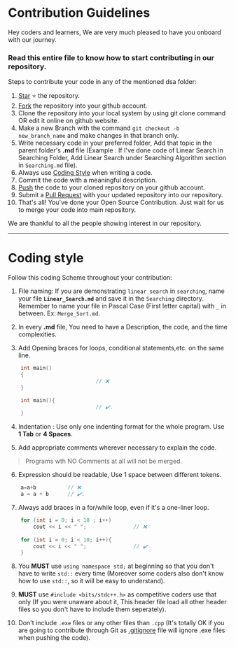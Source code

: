 # Contribution Guidelines

Hey coders and learners, 
We are very much pleased to have you onboard with our journey.

### Read this entire file to know how to start contributing in our repository.

Steps to contribute your code in any of the mentioned dsa folder:
1. [Star](https://help.github.com/en/articles/about-stars) :star: the repository.
2. [Fork](https://help.github.com/en/articles/fork-a-repo) the repository into your github account.
3. Clone the repository into your local system by using git clone command OR edit it online on github website.
4. Make a new Branch with the command `git checkout -b new_branch_name` and make changes in that branch only.
5. Write necessary code in your preferred folder, Add that topic in the parent folder's **.md** file (Example : If I've done code of Linear Search in Searching Folder, Add Linear Search under Searching Algorithm section in `Searching.md` file).
6. Always use [Coding Style](https://github.com/aaryahjolia/dsa_competitive-coding/blob/main/Contribution_Guidelines.md#coding-style) when writing a code.
7. Commit the code with a meaningful description.
8. [Push](https://help.github.com/en/articles/pushing-to-a-remote) the code to your cloned repository on your github account.
9. Submit a [Pull Request](https://help.github.com/en/articles/about-pull-requests) with your updated repository into our repository.
10. That's all! You've done your Open Source Contribution. Just wait for us to merge your code into main repository.


We are thankful to all the people showing interest in our repository.

---

# Coding style

Follow this coding Scheme throughout your contribution:

1. File naming:
    If you are demonstrating `linear search` in `searching`, name your file **`Linear_Search.md`** and save it in the `Searching` directory.
    Remember to name your file in Pascal Case (First letter capital) with `_` in between. Ex: `Merge_Sort.md`.

2. In every **.md** file, You need to have a Description, the code, and the time complexities.

3. Add Opening braces for loops, conditional statements,etc. on the same line.
```cpp
    int main()
    {
                            // ❌
    }

    int main(){
                            // ✔️.
    }
```

4. Indentation : 
    Use only one indenting format for the whole program.
    Use **1 Tab** or **4 Spaces**.

5. Add appropriate comments wherever necessary to explain the code.
> Programs wth NO Comments at all will not be merged.

6. Expression should be readable, Use 1 space between different tokens.
```cpp 
    a=a+b          // ❌
    a = a + b      // ✔️.
```

7. Always add braces in a for/while loop, even if it's a one-liner loop.
```cpp    
    for (int i = 0; i < 10 ; i++)
        cout << i << " ";               // ❌
    
    for (int i = 0; i < 10; i++){
        cout << i << " ";               // ✔️.
    }
```

8. You **MUST** use `using namespace std;` at beginning so that you don't have to write `std::` every time (Moreover some coders also don't know how to use `std::`, so it will be easy to understand).

9. **MUST** use `#include <bits/stdc++.h>` as competitive coders use that only (If you were unaware about it, This header file load all other header files so you don't have to include them seperately).

10. Don't include `.exe` files or any other files than `.cpp` (It's totally OK if you are going to contribute through Git as [.gitignore](.gitignore) file will ignore .exe files when pushing the code).
